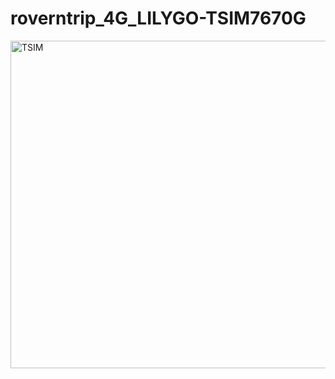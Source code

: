 # roverntrip_4G_LILYGO-TSIM7670G
<img width="1064" height="524" alt="TSIM" src="https://github.com/user-attachments/assets/6dd1902c-bdfd-4954-a208-0c2e676adb62" />
